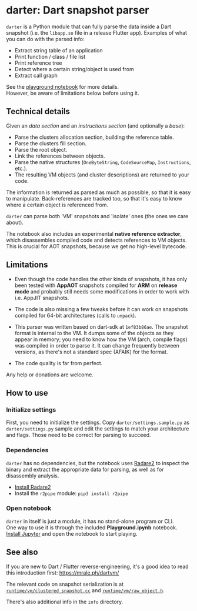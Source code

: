# darter: Dart snapshot parser

`darter` is a Python module that can fully parse the data inside a Dart snapshot
(i.e. the `libapp.so` file in a release Flutter app). Examples of what you can
do with the parsed info:

 - Extract string table of an application
 - Print function / class / file list
 - Print reference tree
 - Detect where a certain string/object is used from
 - Extract call graph

See the [playground notebook](Playground.ipynb) for more details.  
However, be aware of limitations below before using it.


## Technical details

Given an *data section* and an *instructions section* (and optionally a *base*):

 - Parse the clusters allocation section, building the reference table.
 - Parse the clusters fill section.
 - Parse the root object.
 - Link the references between objects.
 - Parse the native structures (`OneByteString`, `CodeSourceMap`, `Instructions`, etc.).
 - The resulting VM objects (and cluster descriptions) are returned to your code.

The information is returned as parsed as much as possible, so that it is easy to
manipulate. Back-references are tracked too, so that it's easy to know where a certain
object is referenced from.

`darter` can parse both 'VM' snapshots and 'isolate' ones (the ones we care about).

The notebook also includes an experimental **native reference extractor**, which
disassembles compiled code and detects references to VM objects. This is crucial
for AOT snapshots, because we get no high-level bytecode.


## Limitations

- Even though the code handles the other kinds of snapshots, it has only been tested
  with **AppAOT** snapshots compiled for **ARM** on **release mode** and probably still
  needs some modifications in order to work with i.e. AppJIT snapshots.

- The code is also missing a few tweaks before it can work on snapshots compiled for
  64-bit architectures (calls to `unpack`).

- This parser was written based on dart-sdk at `1ef83b86ae`.
  The snapshot format is internal to the VM. It dumps some of the objects as they appear
  in memory; you need to know how the VM (arch, compile flags) was compiled in order
  to parse it. It can change frequently between versions, as there's not a standard spec
  (AFAIK) for the format.

- The code quality is far from perfect.

Any help or donations are welcome.


## How to use

### Initialize settings

First, you need to initialize the settings. Copy `darter/settings.sample.py`
as `darter/settings.py` sample and edit the settings to match your architecture
and flags. Those need to be correct for parsing to succeed.

### Dependencies

`darter` has no dependencies, but the notebook uses [Radare2](https://www.radare.org)
to inspect the binary and extract the appropriate data for parsing, as well as for
disassembly analysis.

 - [Install Radare2](https://www.radare.org/n/radare2.html)
 - Install the `r2pipe` module: `pip3 install r2pipe`

### Open notebook

`darter` in itself is just a module, it has no stand-alone program or CLI.  
One way to use it is through the included **Playground.ipynb** notebook.
[Install Jupyter](https://jupyter.org/install) and open the notebook to start
playing.


## See also

If you are new to Dart / Flutter reverse-engineering, it's a good idea to read
this introduction first: https://mrale.ph/dartvm/

The relevant code on snapshot serialization is at [`runtime/vm/clustered_snapshot.cc`](https://github.com/dart-lang/sdk/blob/1ef83b86ae637ffe7359173804cbc6d3fa25e6db/runtime/vm/clustered_snapshot.cc)
and [`runtime/vm/raw_object.h`](https://github.com/dart-lang/sdk/blob/1ef83b86ae637ffe7359173804cbc6d3fa25e6db/runtime/vm/raw_object.h).

There's also additional info in the `info` directory.
